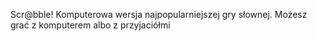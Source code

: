 Scr@bble!
Komputerowa wersja najpopularniejszej gry słownej.
Możesz grać z komputerem albo z przyjaciółmi

